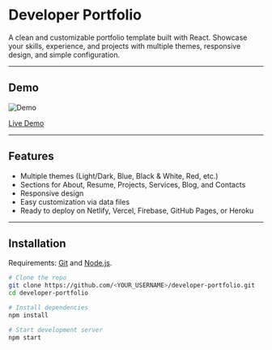 # Developer Portfolio

A clean and customizable portfolio template built with React. Showcase your skills, experience, and projects with multiple themes, responsive design, and simple configuration.

---

## Demo
![Demo](https://raw.githubusercontent.com/PhantomScript/asset-container/main/developer-portfolio/demo.gif)

[Live Demo](https://dev-portfolio-template.netlify.app/)

---

## Features
- Multiple themes (Light/Dark, Blue, Black & White, Red, etc.)
- Sections for About, Resume, Projects, Services, Blog, and Contacts
- Responsive design
- Easy customization via data files
- Ready to deploy on Netlify, Vercel, Firebase, GitHub Pages, or Heroku

---

## Installation
Requirements: [Git](https://git-scm.com/downloads) and [Node.js](https://nodejs.org/en/download/).

```bash
# Clone the repo
git clone https://github.com/<YOUR_USERNAME>/developer-portfolio.git
cd developer-portfolio

# Install dependencies
npm install

# Start development server
npm start
